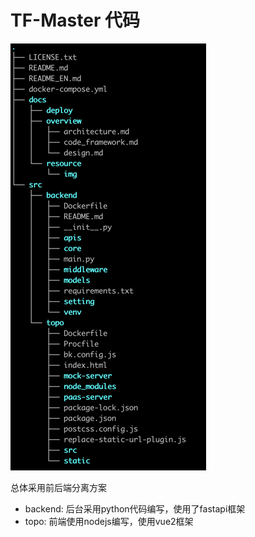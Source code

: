 # TF-Master 代码

![img.png](../resource/img/code_tree.png)

总体采用前后端分离方案
- backend: 后台采用python代码编写，使用了fastapi框架
- topo:    前端使用nodejs编写，使用vue2框架